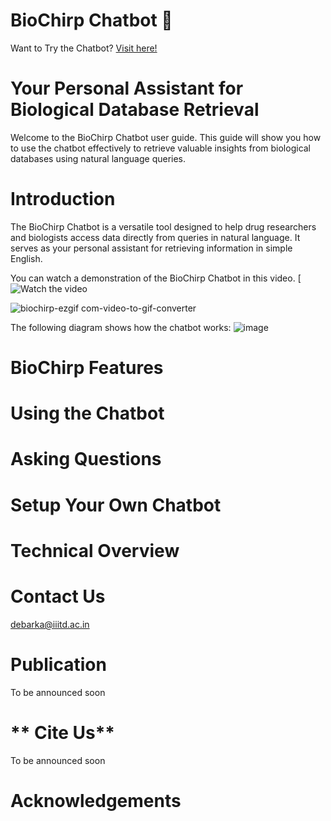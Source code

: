 # BioChirp Chatbot 🤖

Want to Try the Chatbot? [Visit here!](http://103.25.231.90:8003)

# **Your Personal Assistant for Biological Database Retrieval**
Welcome to the BioChirp Chatbot user guide. This guide will show you how to use the chatbot effectively to retrieve valuable insights from biological databases using natural language queries.

# **Introduction**
The BioChirp Chatbot is a versatile tool designed to help drug researchers and biologists access data directly from queries in natural language. It serves as your personal assistant for retrieving information in simple English.

You can watch a demonstration of the BioChirp Chatbot in this video.
[![Watch the video](https://www.youtube.com/embed/RV4LGLyLT1s)

![biochirp-ezgif com-video-to-gif-converter](https://github.com/user-attachments/assets/85be0f1c-d873-44f9-b729-64b6c2a8479f)


The following diagram shows how the chatbot works:
![image](https://github.com/user-attachments/assets/90b3ce54-f44a-4c83-a304-42c35f36529b)

# **BioChirp Features**

# Using the Chatbot

# Asking Questions


# Setup Your Own Chatbot


# **Technical Overview**


# **Contact Us** 
debarka@iiitd.ac.in

# **Publication**
To be announced soon

# ** Cite Us**
To be announced soon

# **Acknowledgements**
